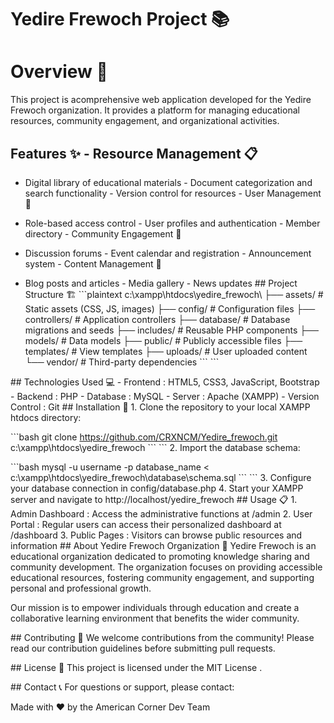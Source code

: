 # Yedire Frewoch Project 📚 
# Overview 🌟 
This project is acomprehensive web application developed for the Yedire Frewoch
organization. It provides a platform for managing educational resources,
community engagement, and organizational activities.

## Features ✨ - Resource Management 📋

 - Digital library of educational materials  - Document categorization
and search functionality  - Version control for resources - User
Management 👥

 - Role-based access control  - User profiles and authentication  -
Member directory - Community Engagement 🤝

 - Discussion forums  - Event calendar and registration  - Announcement
system - Content Management 📝

 - Blog posts and articles  - Media gallery  - News updates 
 \## Project
Structure 🏗️ \`\`\`plaintext c:\\xampp\\htdocs\\yedire_frewoch\\ ├──
assets/ \# Static assets (CSS, JS, images) ├── config/ \# Configuration
files ├── controllers/ \# Application controllers ├── database/ \#
Database migrations and seeds ├── includes/ \# Reusable PHP components
├── models/ \# Data models ├── public/ \# Publicly accessible files ├──
templates/ \# View templates ├── uploads/ \# User uploaded content └──
vendor/ \# Third-party dependencies \`\`\` \`\`\`

\## Technologies Used 💻 - Frontend : HTML5, CSS3, JavaScript,
Bootstrap - Backend : PHP - Database : MySQL - Server : Apache (XAMPP) -
Version Control : Git \## Installation 🔧 1. Clone the repository to
your local XAMPP htdocs directory:

\`\`\`bash git clone https://github.com/CRXNCM/Yedire_frewoch.git
c:\\xampp\\htdocs\\yedire_frewoch \`\`\` \`\`\` 2. Import the database
schema:

\`\`\`bash mysql -u username -p database_name \<
c:\\xampp\\htdocs\\yedire_frewoch\\database\\schema.sql \`\`\` \`\`\` 3.
Configure your database connection in config/database.php 4. Start your
XAMPP server and navigate to http://localhost/yedire_frewoch \## Usage
📋 1. Admin Dashboard : Access the administrative functions at /admin 2.
User Portal : Regular users can access their personalized dashboard at
/dashboard 3. Public Pages : Visitors can browse public resources and
information \## About Yedire Frewoch Organization 🏢 Yedire Frewoch is
an educational organization dedicated to promoting knowledge sharing and
community development. The organization focuses on providing accessible
educational resources, fostering community engagement, and supporting
personal and professional growth.

Our mission is to empower individuals through education and create a
collaborative learning environment that benefits the wider community.

\## Contributing 🤝 We welcome contributions from the community! Please
read our contribution guidelines before submitting pull requests.

\## License 📄 This project is licensed under the MIT License .

\## Contact 📞 For questions or support, please contact:

Made with ❤️ by the American Corner Dev Team
